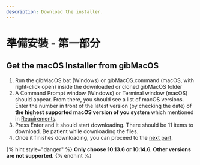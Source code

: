 ```yaml
---
description: Download the installer.
---
```


# 準備安裝 - 第一部分

## Get the macOS Installer from gibMacOS

1. Run the gibMacOS.bat \(Windows\) or gibMacOS.command \(macOS, with right-click open\) inside the downloaded or cloned gibMacOS folder
2. A Command Prompt window \(Windows\) or Terminal window \(macOS\) should appear. From there, you should see a list of macOS versions. Enter the number in front of the latest version \(by checking the date\) of **the highest supported macOS version of you system** which mentioned in [Requirements](../prerequisites/get-started/network-installer-prerequisites.md#requirements).
3. Press Enter and it should start downloading. There should be 11 items to download. Be patient while downloading the files.
4. Once it finishes downloading, you can proceed to the [next part](offline-part-3/).

{% hint style="danger" %}
**Only choose 10.13.6 or 10.14.6. Other versions are not supported.**
{% endhint %}

